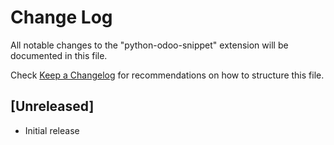 # Change Log

All notable changes to the "python-odoo-snippet" extension will be documented in this file.

Check [Keep a Changelog](http://keepachangelog.com/) for recommendations on how to structure this file.

## [Unreleased]

- Initial release
